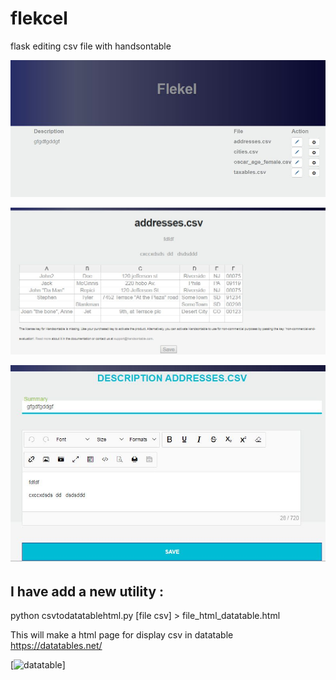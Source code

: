 # flekcel
flask editing csv file with handsontable


![](screen1.jpg)


![](screen2.jpg)


![](screen3.jpg)


## I have add a new utility : 
python csvtodatatablehtml.py [file csv]  > file_html_datatable.html 

This will make a html page for display csv in datatable https://datatables.net/ 

[![datatable](https://datatables.net/forums/uploads/editor/5x/hwa0uj8t4gpn.png)]


